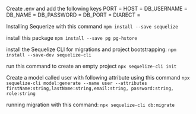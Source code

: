 Create .env and add the following keys
PORT = 
HOST = 
DB_USERNAME = 
DB_NAME = 
DB_PASSWORD = 
DB_PORT = 
DIARECT = 

Installing Sequerize with this command `npm install --save sequelize`

install this package `npm install --save pg pg-hstore`

install the Sequelize CLI for migrations and project bootstrapping: 
`npm install --save-dev sequelize-cli`

run this command to create an empty project `npx sequelize-cli init`

Create a model called user with following attribute using this command 
`npx sequelize-cli model:generate --name user --attributes firstName:string,lastName:string,email:string, password:string, role:string`

running migration with this command: `npx sequelize-cli db:migrate`